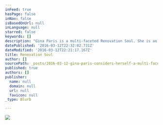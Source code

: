 ```yaml
---
inFeed: true
hasPage: false
inNav: false
isBasedOnUrl: null
inLanguage: null
starred: false
keywords: []
description: "Gina Paris is a multi-faceted Renovation Soul. She is an interior designer- who's firm- Gina Paris Design- specializes in renovation and redesign, \_an Energy Angel,\_Reconnective Healing® Practitioner (certified in Reconnective Healing Animals®), \_speaker, wife, and mother of three children- plus two cats. \_"
datePublished: '2016-03-12T22:32:02.731Z'
dateModified: '2016-03-12T22:21:17.167Z'
title: Renovation Soul
author: []
sourcePath: _posts/2016-03-12-gina-paris-considers-herself-a-multi-faceted-renovation-soul.md
published: true
authors: []
publisher:
  name: null
  domain: null
  url: null
  favicon: null
_type: Blurb

---
```

![](https://the-grid-user-content.s3-us-west-2.amazonaws.com/37892db0-b60c-475f-b2f0-35881f8890d1.jpg)